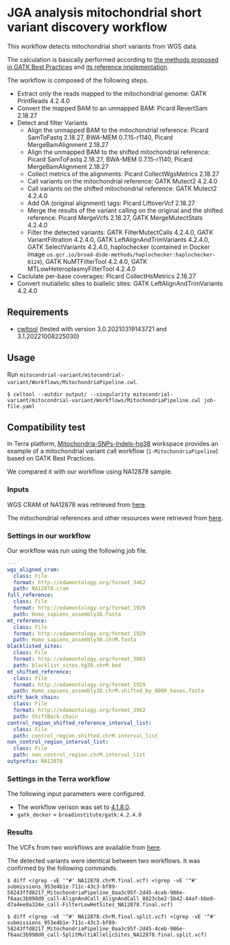 # JGA analysis mitochondrial short variant discovery workflow

This workflow detects mitochondrial short variants from WGS data.

The calculation is basically performed according to [the methods proposed in GATK Best Practices](https://gatk.broadinstitute.org/hc/en-us/articles/4403870837275-Mitochondrial-short-variant-discovery-SNVs-Indels-) and [its reference implementation](https://github.com/broadinstitute/gatk/blob/4.1.8.0/scripts/mitochondria_m2_wdl/MitochondriaPipeline.wdl).

The workflow is composed of the following steps.

* Extract only the reads mapped to the mitochondrial genome: GATK PrintReads 4.2.4.0
* Convert the mapped BAM to an unmapped BAM: Picard RevertSam 2.18.27
* Detect and filter Variants
  * Align the unmapped BAM to the mitochondrial reference: Picard SamToFastq 2.18.27, BWA-MEM 0.7.15-r1140, Picard MergeBamAlignment 2.18.27
  * Align the unmapped BAM to the shifted mitochondrial reference: Picard SamToFastq 2.18.27, BWA-MEM 0.7.15-r1140, Picard MergeBamAlignment 2.18.27
  * Collect metrics of the alignments: Picard CollectWgsMetrics 2.18.27
  * Call variants on the mitochondrial reference: GATK Mutect2 4.2.4.0
  * Call variants on the shifted mitochondrial reference: GATK Mutect2 4.2.4.0
  * Add OA (original alignment) tags: Picard LiftoverVcf 2.18.27
  * Merge the results of the variant calling on the original and the shifted reference: Picard MergeVcfs 2.18.27, GATK MergeMutectStats 4.2.4.0
  * Filter the detected variants: GATK FilterMutectCalls 4.2.4.0, GATK VariantFiltration 4.2.4.0, GATK LeftAlignAndTrimVariants 4.2.4.0, GATK SelectVariants 4.2.4.0, haplochecker (contained in Docker image `us.gcr.io/broad-dsde-methods/haplochecker:haplochecker-0124`), GATK NuMTFilterTool 4.2.4.0, GATK MTLowHeteroplasmyFilterTool 4.2.4.0
* Caclulate per-base coverages: Picard CollectHsMetrics 2.18.27
* Convert mutiallelic sites to biallelic sites: GATK LeftAlignAndTrimVariants 4.2.4.0

## Requirements

* [cwltool](https://github.com/common-workflow-language/cwltool) (tested with version 3.0.20210319143721 and 3.1.20221008225030)

## Usage

Run `mitocondrial-variant/mitocondrial-variant/Workflows/MitochondriaPipeline.cwl`.

```
$ cwltool --outdir output/ --singularity mitocondrial-variant/mitocondrial-variant/Workflows/MitochondriaPipeline.cwl job-file.yaml
```

## Compatibility test

In Terra platform, [Mitochondria-SNPs-Indels-hg38](https://anvil.terra.bio/#workspaces/help-gatk/Somatic-SNVs-Indels-GATK4) workspace provides an example of a mitochondrial variant call workflow (`1-MitochondriaPipeline`) based on GATK Best Practices.

We compared it with our workflow using NA12878 sample.

### Inputs

WGS CRAM of NA12878 was retrieved from [here](https://console.cloud.google.com/storage/browser/broad-public-datasets/NA12878;tab=objects?authuser=0&prefix=&forceOnObjectsSortingFiltering=false).

The mitochondrial references and other resources were retrieved from [here](https://console.cloud.google.com/storage/browser/gcp-public-data--broad-references/hg38/v0/chrM;tab=objects?authuser=0&prefix=&forceOnObjectsSortingFiltering=false).

### Settings in our workflow

Our workflow was run using the following job file.

```YAML
---
wgs_aligned_cram:
  class: File
  format: http://edamontology.org/format_3462
  path: NA12878.cram
full_reference:
  class: File
  format: http://edamontology.org/format_1929
  path: Homo_sapiens_assembly38.fasta
mt_reference:
  class: File
  format: http://edamontology.org/format_1929
  path: Homo_sapiens_assembly38.chrM.fasta
blacklisted_sites:
  class: File
  format: http://edamontology.org/format_3003
  path: blacklist_sites.hg38.chrM.bed
mt_shifted_reference:
  class: File
  format: http://edamontology.org/format_1929
  path: Homo_sapiens_assembly38.chrM.shifted_by_8000_bases.fasta
shift_back_chain:
  class: File
  format: http://edamontology.org/format_3982
  path: ShiftBack.chain
control_region_shifted_reference_interval_list:
  class: File
  path: control_region_shifted.chrM.interval_list
non_control_region_interval_list:
  class: File
  path: non_control_region.chrM.interval_list
outprefix: NA12878
```

### Settings in the Terra workflow

The following input parameters were configured.

* The workflow verison was set to [4.1.8.0](https://github.com/broadinstitute/gatk/tree/4.1.8.0/scripts/mitochondria_m2_wdl).
* `gatk_docker` = `broadinstitute/gatk:4.2.4.0`

### Results

The VCFs from two workflows are available from [here](https://zenodo.org/record/7827923).

The detected variants were identical between two workflows. It was confirmed by the following commands.

```
$ diff <(grep -vE '^#' NA12878.chrM.final.vcf) <(grep -vE '^#' submissions_953e4b1e-711c-43c3-bf89-58243ffd8217_MitochondriaPipeline_0aa3c95f-2d45-4ceb-986e-f6aac3b998d0_call-AlignAndCall_AlignAndCall_8823cbe2-5b42-44af-bbe8-d7a4ee0a324e_call-FilterLowHetSites_NA12878.final.vcf)
```

```
$ diff <(grep -vE '^#' NA12878.chrM.final.split.vcf) <(grep -vE '^#' submissions_953e4b1e-711c-43c3-bf89-58243ffd8217_MitochondriaPipeline_0aa3c95f-2d45-4ceb-986e-f6aac3b998d0_call-SplitMultiAllelicSites_NA12878.final.split.vcf)
```
